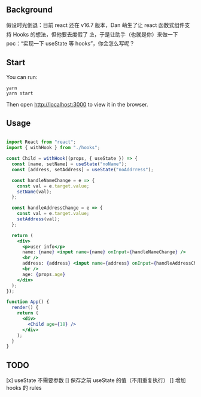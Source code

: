 ## Background

假设时光倒退：目前 react 还在 v16.7 版本，Dan 萌生了让 react 函数式组件支持 Hooks 的想法，但他要去度假了 ⛱️，于是让助手（也就是你）来做一下 poc：“实现一下 useState 等 hooks”，你会怎么写呢？

## Start

You can run:

```shell
yarn
yarn start
```

Then open [http://localhost:3000](http://localhost:3000) to view it in the browser.

## Usage

```jsx

import React from "react";
import { withHook } from "./hooks";

const Child = withHook((props, { useState }) => {
  const [name, setName] = useState("noName");
  const [address, setAddress] = useState("noAddrress");

  const handleNameChange = e => {
    const val = e.target.value;
    setName(val);
  };

  const handleAddressChange = e => {
    const val = e.target.value;
    setAddress(val);
  };

  return (
    <div>
      <p>user info</p>
      name: {name} <input name={name} onInput={handleNameChange} />
      <br />
      address: {address} <input name={address} onInput={handleAddressChange} />
      <br />
      age: {props.age}
    </div>
  );
});

function App() {
  render() {
    return (
      <div>
        <Child age={18} />
      </div>
    );
  }
}
```

## TODO

[x] useState 不需要参数
[] 保存之前 useState 的值（不用重复执行）
[] 增加 hooks 的 rules
